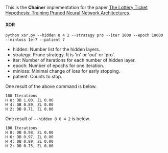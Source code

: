 This is the **Chainer** implementation for the paper [The Lottery Ticket Hypothesis: Training Pruned Neural Network Architectures](https://arxiv.org/abs/1803.03635).

#### XOR
`python xor.py --hidden 8 4 2 --strategy pro --iter 1000 --epoch 10000 --minloss 1e-7 --patient 7`

- hidden: Number list for the hidden layers.
- strategy: Prune strategy. It is 'in' or 'out' or 'pro'.
- iter: Number of iterations for each number of hidden layer.
- epoch: Number of epochs for one iteration.
- minloss: Minimal change of loss for early stopping.
- patient: Counts to stop.

One result of the above command is below.
```
100 Iterations
H 8: DB 1.00, ZL 0.00
H 4: DB 0.89, ZL 0.00
H 2: DB 0.71, ZL 0.00
```

One result of `--hidden 8 6 4 2` is below.
```
100 Iterations
H 8: DB 0.98, ZL 0.00
H 6: DB 0.97, ZL 0.00
H 4: DB 0.89, ZL 0.00
H 2: DB 0.75, ZL 0.00
```
